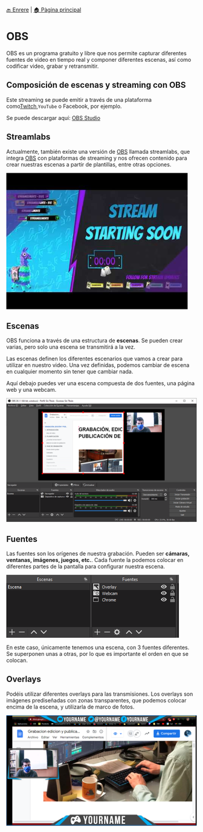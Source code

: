 [🔙 Enrere](../) | [🏠 Pàgina principal](http://danimrprofe.github.io/apuntes/)

# OBS

OBS es un programa gratuito y libre que nos permite capturar diferentes fuentes de video en tiempo real y componer diferentes escenas, así como codificar video, grabar y retransmitir.

## Composición de escenas y streaming con OBS

Este streaming se puede emitir a través de una plataforma como[Twitch](twitch/index.md),``YouTube`` o Facebook, por ejemplo.

Se puede descargar aquí: [OBS Studio](https://obsproject.com/es)

## Streamlabs

Actualmente, también existe una versión de [OBS](obs/index.md) llamada streamlabs, que integra [OBS](obs/index.md) con plataformas de streaming y nos ofrecen contenido para crear nuestras escenas a partir de plantillas, entre otras opciones.

![imagen](media/image49.png)

## Escenas

OBS funciona a través de una estructura de **escenas**. Se pueden crear varias, pero solo una escena se transmitirá a la vez.

Las escenas definen los diferentes escenarios que vamos a crear para utilizar en nuestro video. Una vez definidas, podemos cambiar de escena en cualquier momento sin tener que cambiar nada.

Aquí debajo puedes ver una escena compuesta de dos fuentes, una página web y una webcam.

![imagen](media/image50.png)

## Fuentes

Las fuentes son los orígenes de nuestra grabación. Pueden ser **cámaras, ventanas, imágenes, juegos, etc.**. Cada fuente la podemos colocar en diferentes partes de la pantalla para configurar nuestra escena.

![imagen](media/image51.png)

En este caso, únicamente tenemos una escena, con 3 fuentes diferentes. Se superponen unas a otras, por lo que es importante el orden en que se colocan.

## Overlays

Podéis utilizar diferentes overlays para las transmisiones. Los overlays son imágenes prediseñadas con zonas transparentes, que podemos colocar encima de la escena, y utilizarla de marco de fotos.

![imagen](media/image52.png)
